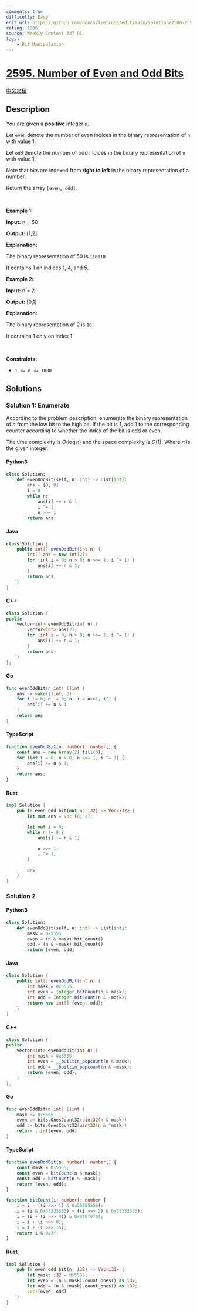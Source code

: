 ```yaml
---
comments: true
difficulty: Easy
edit_url: https://github.com/doocs/leetcode/edit/main/solution/2500-2599/2595.Number%20of%20Even%20and%20Odd%20Bits/README_EN.md
rating: 1206
source: Weekly Contest 337 Q1
tags:
    - Bit Manipulation
---
```


<!-- problem:start -->

# [2595. Number of Even and Odd Bits](https://leetcode.com/problems/number-of-even-and-odd-bits)

[中文文档](/solution/2500-2599/2595.Number%20of%20Even%20and%20Odd%20Bits/README.md)

## Description

<!-- description:start -->

<p>You are given a <strong>positive</strong> integer <code>n</code>.</p>

<p>Let <code>even</code> denote the number of even indices in the binary representation of <code>n</code> with value 1.</p>

<p>Let <code>odd</code> denote the number of odd indices in the binary representation of <code>n</code> with value 1.</p>

<p>Note that bits are indexed from <strong>right to left</strong> in the binary representation of a number.</p>

<p>Return the array <code>[even, odd]</code>.</p>

<p>&nbsp;</p>
<p><strong class="example">Example 1:</strong></p>

<div class="example-block">
<p><strong>Input:</strong> <span class="example-io">n = 50</span></p>

<p><strong>Output:</strong> <span class="example-io">[1,2]</span></p>

<p><strong>Explanation:</strong></p>

<p>The binary representation of 50 is <code>110010</code>.</p>

<p>It contains 1 on indices 1, 4, and 5.</p>
</div>

<p><strong class="example">Example 2:</strong></p>

<div class="example-block">
<p><strong>Input:</strong> <span class="example-io">n = 2</span></p>

<p><strong>Output:</strong> <span class="example-io">[0,1]</span></p>

<p><strong>Explanation:</strong></p>

<p>The binary representation of 2 is <code>10</code>.</p>

<p>It contains 1 only on index 1.</p>
</div>

<p>&nbsp;</p>
<p><strong>Constraints:</strong></p>

<ul>
	<li><code>1 &lt;= n &lt;= 1000</code></li>
</ul>

<!-- description:end -->

## Solutions

<!-- solution:start -->

### Solution 1: Enumerate

According to the problem description, enumerate the binary representation of $n$ from the low bit to the high bit. If the bit is $1$, add $1$ to the corresponding counter according to whether the index of the bit is odd or even.

The time complexity is $O(\log n)$ and the space complexity is $O(1)$. Where $n$ is the given integer.

<!-- tabs:start -->

#### Python3

```python
class Solution:
    def evenOddBit(self, n: int) -> List[int]:
        ans = [0, 0]
        i = 0
        while n:
            ans[i] += n & 1
            i ^= 1
            n >>= 1
        return ans
```

#### Java

```java
class Solution {
    public int[] evenOddBit(int n) {
        int[] ans = new int[2];
        for (int i = 0; n > 0; n >>= 1, i ^= 1) {
            ans[i] += n & 1;
        }
        return ans;
    }
}
```

#### C++

```cpp
class Solution {
public:
    vector<int> evenOddBit(int n) {
        vector<int> ans(2);
        for (int i = 0; n > 0; n >>= 1, i ^= 1) {
            ans[i] += n & 1;
        }
        return ans;
    }
};
```

#### Go

```go
func evenOddBit(n int) []int {
	ans := make([]int, 2)
	for i := 0; n != 0; n, i = n>>1, i^1 {
		ans[i] += n & 1
	}
	return ans
}
```

#### TypeScript

```ts
function evenOddBit(n: number): number[] {
    const ans = new Array(2).fill(0);
    for (let i = 0; n > 0; n >>= 1, i ^= 1) {
        ans[i] += n & 1;
    }
    return ans;
}
```

#### Rust

```rust
impl Solution {
    pub fn even_odd_bit(mut n: i32) -> Vec<i32> {
        let mut ans = vec![0; 2];

        let mut i = 0;
        while n != 0 {
            ans[i] += n & 1;

            n >>= 1;
            i ^= 1;
        }

        ans
    }
}
```

<!-- tabs:end -->

<!-- solution:end -->

<!-- solution:start -->

### Solution 2

<!-- tabs:start -->

#### Python3

```python
class Solution:
    def evenOddBit(self, n: int) -> List[int]:
        mask = 0x5555
        even = (n & mask).bit_count()
        odd = (n & ~mask).bit_count()
        return [even, odd]
```

#### Java

```java
class Solution {
    public int[] evenOddBit(int n) {
        int mask = 0x5555;
        int even = Integer.bitCount(n & mask);
        int odd = Integer.bitCount(n & ~mask);
        return new int[] {even, odd};
    }
}
```

#### C++

```cpp
class Solution {
public:
    vector<int> evenOddBit(int n) {
        int mask = 0x5555;
        int even = __builtin_popcount(n & mask);
        int odd = __builtin_popcount(n & ~mask);
        return {even, odd};
    }
};
```

#### Go

```go
func evenOddBit(n int) []int {
	mask := 0x5555
	even := bits.OnesCount32(uint32(n & mask))
	odd := bits.OnesCount32(uint32(n & ^mask))
	return []int{even, odd}
}
```

#### TypeScript

```ts
function evenOddBit(n: number): number[] {
    const mask = 0x5555;
    const even = bitCount(n & mask);
    const odd = bitCount(n & ~mask);
    return [even, odd];
}

function bitCount(i: number): number {
    i = i - ((i >>> 1) & 0x55555555);
    i = (i & 0x33333333) + ((i >>> 2) & 0x33333333);
    i = (i + (i >>> 4)) & 0x0f0f0f0f;
    i = i + (i >>> 8);
    i = i + (i >>> 16);
    return i & 0x3f;
}
```

#### Rust

```rust
impl Solution {
    pub fn even_odd_bit(n: i32) -> Vec<i32> {
        let mask: i32 = 0x5555;
        let even = (n & mask).count_ones() as i32;
        let odd = (n & !mask).count_ones() as i32;
        vec![even, odd]
    }
}
```

<!-- tabs:end -->

<!-- solution:end -->

<!-- problem:end -->
